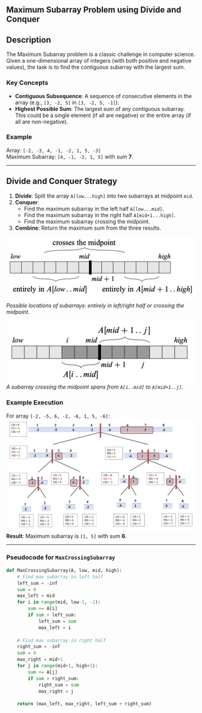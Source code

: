 
## Maximum Subarray Problem using Divide and Conquer  

## Description  
The Maximum Subarray problem is a classic challenge in computer science. Given a one-dimensional array of integers (with both positive and negative values), the task is to find the contiguous subarray with the largest sum.  

### Key Concepts  
- **Contiguous Subsequence**: A sequence of consecutive elements in the array (e.g., `[3, -2, 5]` in `[3, -2, 5, -1]`).  
- **Highest Possible Sum**: The largest sum of any contiguous subarray. This could be a single element (if all are negative) or the entire array (if all are non-negative).  

### Example  
Array: `[-2, -3, 4, -1, -2, 1, 5, -3]`  
Maximum Subarray: `[4, -1, -2, 1, 5]` with sum **7**.  

---

## Divide and Conquer Strategy  
1. **Divide**: Split the array `A[low...high]` into two subarrays at midpoint `mid`.  
2. **Conquer**:  
   - Find the maximum subarray in the left half `A[low...mid]`.  
   - Find the maximum subarray in the right half `A[mid+1...high]`.  
   - Find the maximum subarray crossing the midpoint.  
3. **Combine**: Return the maximum sum from the three results.  

![Figure 1: Subarray Locations](Figure1.png)  
*Possible locations of subarrays: entirely in left/right half or crossing the midpoint.*  

![Figure 2: Crossing Subarray Example](Figure2.png)  
*A subarray crossing the midpoint spans from `A[i..mid]` to `A[mid+1..j]`.*  

### Example Execution  
For array `[-2, -5, 6, -2, -6, 1, 5, -6]`:  
![Step-by-Step Solution](Figure3.png)  
**Result**: Maximum subarray is `[1, 5]` with sum **6**.  

---

### Pseudocode for `MaxCrossingSubarray`  
```python  
def MaxCrossingSubarray(A, low, mid, high):  
    # Find max subarray in left half  
    left_sum = -inf  
    sum = 0  
    max_left = mid  
    for i in range(mid, low-1, -1):  
        sum += A[i]  
        if sum > left_sum:  
            left_sum = sum  
            max_left = i  

    # Find max subarray in right half  
    right_sum = -inf  
    sum = 0  
    max_right = mid+1  
    for j in range(mid+1, high+1):  
        sum += A[j]  
        if sum > right_sum:  
            right_sum = sum  
            max_right = j  

    return (max_left, max_right, left_sum + right_sum)